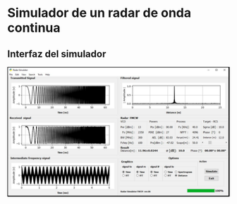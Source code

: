 # Simulador de un radar de onda continua

## Interfaz del simulador 
<p align="center">
  <img src="Simulador_ Radar_FMCW/imag/simulador_radar_imag_00.JPG">
</p>
